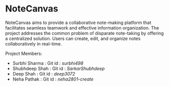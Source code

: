 # NoteCanvas
NoteCanvas aims to provide a collaborative note-making platform that facilitates seamless teamwork and effective information organization. The project addresses the common problem of disparate note-taking by offering a centralized solution. Users can create, edit, and organize notes collaboratively in real-time.

Project Members:
- Surbhi Sharma  : Git id  : *surbhi498*
- Shubhdeep Shah : Git id  : *SarkarShubhdeep*
- Deep Shah      : Git id  : *deep3072*
- Neha Pathak    : Git id  : *neha2801-create*

